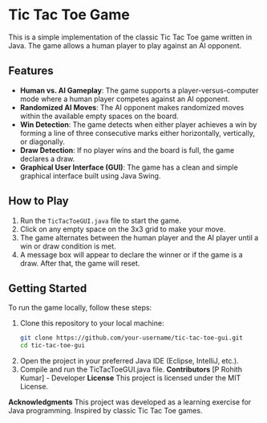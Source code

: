 
# Tic Tac Toe Game

This is a simple implementation of the classic Tic Tac Toe game written in Java. The game allows a human player to play against an AI opponent.

## Features

- **Human vs. AI Gameplay**: The game supports a player-versus-computer mode where a human player competes against an AI opponent.
- **Randomized AI Moves**: The AI opponent makes randomized moves within the available empty spaces on the board.
- **Win Detection**: The game detects when either player achieves a win by forming a line of three consecutive marks either horizontally, vertically, or diagonally.
- **Draw Detection**: If no player wins and the board is full, the game declares a draw.
- **Graphical User Interface (GUI)**: The game has a clean and simple graphical interface built using Java Swing.

## How to Play

1. Run the `TicTacToeGUI.java` file to start the game.
2. Click on any empty space on the 3x3 grid to make your move.
3. The game alternates between the human player and the AI player until a win or draw condition is met.
4. A message box will appear to declare the winner or if the game is a draw. After that, the game will reset.

## Getting Started

To run the game locally, follow these steps:

1. Clone this repository to your local machine:
   ```bash
   git clone https://github.com/your-username/tic-tac-toe-gui.git
   cd tic-tac-toe-gui

2. Open the project in your preferred Java IDE (Eclipse, IntelliJ, etc.).
3. Compile and run the TicTacToeGUI.java file.
**Contributors**
[P Rohith Kumar] - Developer
**License**
This project is licensed under the MIT License.

**Acknowledgments**
This project was developed as a learning exercise for Java programming.
Inspired by classic Tic Tac Toe games.
